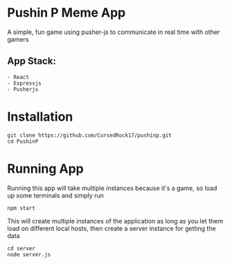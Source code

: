 # Pushin P Meme App

A simple, fun game using pusher-js to communicate in real time with other gamers

## App Stack: 
    - React
    - Expressjs
    - Pusherjs

# Installation

```
git clone https://github.com/CursedRock17/pushinp.git
cd PushinP
```

# Running App

Running this app will take multiple instances because it's a game, so load up 
some terminals and simply run 

```
npm start
```

This will create multiple instances of the application as long as you let them load on different local hosts, then create a server instance for getting the data

```
cd server
node server.js
```